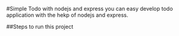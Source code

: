 #Simple Todo with nodejs and express
        you can easy develop todo application with the hekp of nodejs and express.

##Steps to run this project
